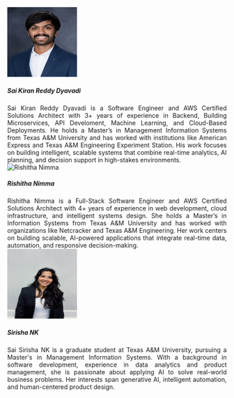 <!-- TEAM SECTION -->

<!-- Member 1 -->
<div class="text-center my-5">
  <img src="static/assets/img/team1.jpg" alt="Sai Kiran Reddy" class="rounded-circle mb-3" width="160" height="160">
  <h5><strong>Sai Kiran Reddy Dyavadi</strong></h5>
  <p style="text-align: justify; max-width: 800px; margin: auto;">
    Sai Kiran Reddy Dyavadi is a Software Engineer and AWS Certified Solutions Architect with 3+ years of experience in Backend, Building Microservices, API Develoment, Machine Learning, and Cloud-Based Deployments. He holds a Master’s in Management Information Systems from Texas A&M University and has worked with institutions like American Express and Texas A&M Engineering Experiment Station. His work focuses on building intelligent, scalable systems that combine real-time analytics, AI planning, and decision support in high-stakes environments.
  </p>
</div>

<!-- Member 2 -->
<div class="text-center my-5">
  <img src="static/assets/img/team2.jpg" alt="Rishitha Nimma" class="rounded-circle mb-3" width="160" height="160">
  <h5><strong>Rishitha Nimma</strong></h5>
  <p style="text-align: justify; max-width: 800px; margin: auto;">
    Rishitha Nimma is a Full-Stack Software Engineer and AWS Certified Solutions Architect with 4+ years of experience in web development, cloud infrastructure, and intelligent systems design. She holds a Master’s in Information Systems from Texas A&M University and has worked with organizations like Netcracker and Texas A&M Engineering. Her work centers on building scalable, AI-powered applications that integrate real-time data, automation, and responsive decision-making.
  </p>
</div>

<!-- Member 3 -->
<div class="text-center my-5">
  <img src="static/assets/img/team3.jpg" alt="Sai Sirisha NK" class="rounded-circle mb-3" width="160" height="160">
  <h5><strong>Sirisha NK</strong></h5>
  <p style="text-align: justify; max-width: 800px; margin: auto;">
    Sai Sirisha NK is a graduate student at Texas A&M University, pursuing a Master's in Management Information Systems. With a background in software development, experience in data analytics and product management, she is passionate about applying AI to solve real-world business problems. Her interests span generative AI, intelligent automation, and human-centered product design.
  </p>
</div>
